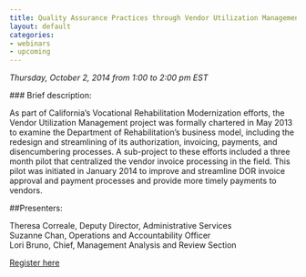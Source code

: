 ```yaml
---
title: Quality Assurance Practices through Vendor Utilization Management
layout: default
categories:
- webinars
- upcoming
---
```

*Thursday, October 2, 2014 from 1:00 to 2:00 pm EST*

### Brief description:

As part of California’s Vocational Rehabilitation Modernization efforts, the Vendor Utilization Management project was formally chartered in May 2013 to examine the Department of Rehabilitation’s business model, including the redesign and streamlining of its authorization, invoicing, payments, and disencumbering processes.  A sub-project to these efforts included a three month pilot that centralized the vendor invoice processing in the field.  This pilot was initiated in January 2014 to improve and streamline DOR invoice approval and payment processes and provide more timely payments to vendors.

##Presenters:

Theresa Correale, Deputy Director, Administrative Services  
Suzanne Chan, Operations and Accountability Officer  
Lori Bruno, Chief, Management Analysis and Review Section

<a class="btn btn-primary btn-lg" role="button" href="https://events-na6.adobeconnect.com/content/connect/c1/839220836/en/events/event/shared/1149932032/event_registration.html?sco-id=1239908998&_charset_=utf-8">Register here</a>
